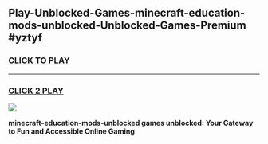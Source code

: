 
## Play-Unblocked-Games-minecraft-education-mods-unblocked-Unblocked-Games-Premium #yztyf
<h3>
<a href="https://premium.freeplayer.one?title=minecraft-education-mods-unblocked&ref=12M">CLICK TO PLAY</a></h3>
<hr>

<h3>
<a href="https://premium.freeplayer.one?title=minecraft-education-mods-unblocked&ref=12M">CLICK 2 PLAY</a>
  
</h3>

<a href="https://premium.freeplayer.one?title=minecraft-education-mods-unblocked&ref=12M"><img src="https://clearcache.store/games.png"></a>


**minecraft-education-mods-unblocked games unblocked: Your Gateway to Fun and Accessible Online Gaming**
